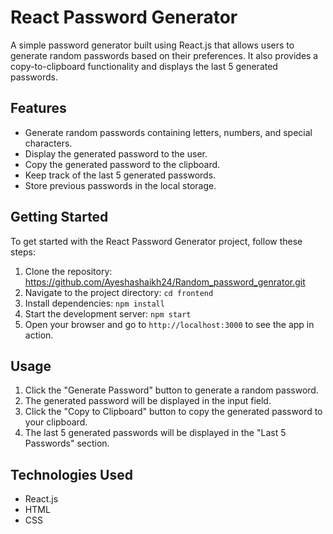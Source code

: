 # React Password Generator

A simple password generator built using React.js that allows users to generate random passwords based on their preferences. It also provides a copy-to-clipboard functionality and displays the last 5 generated passwords.

## Features

- Generate random passwords containing letters, numbers, and special characters.
- Display the generated password to the user.
- Copy the generated password to the clipboard.
- Keep track of the last 5 generated passwords.
- Store previous passwords in the local storage.

## Getting Started

To get started with the React Password Generator project, follow these steps:

1. Clone the repository: https://github.com/Ayeshashaikh24/Random_password_genrator.git
2. Navigate to the project directory: `cd frontend`
3. Install dependencies: `npm install`
4. Start the development server: `npm start`
5. Open your browser and go to `http://localhost:3000` to see the app in action.

## Usage

1. Click the "Generate Password" button to generate a random password.
2. The generated password will be displayed in the input field.
3. Click the "Copy to Clipboard" button to copy the generated password to your clipboard.
4. The last 5 generated passwords will be displayed in the "Last 5 Passwords" section.

## Technologies Used

- React.js
- HTML
- CSS


